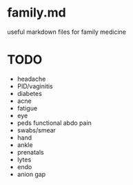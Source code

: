 # family.md
useful markdown files for family medicine

# TODO
- headache
- PID/vaginitis
- diabetes
- acne
- fatigue
- eye
- peds functional abdo pain
- swabs/smear
- hand
- ankle
- prenatals
- lytes
- endo
- anion gap

